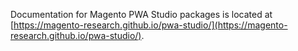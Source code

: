 Documentation for Magento PWA Studio packages is located at [https://magento-research.github.io/pwa-studio/](https://magento-research.github.io/pwa-studio/).
